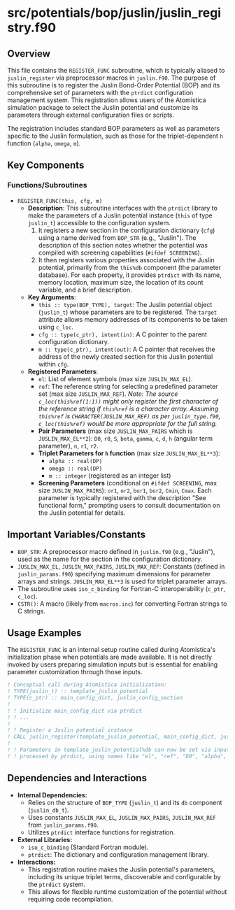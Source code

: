 # src/potentials/bop/juslin/juslin_registry.f90

## Overview

This file contains the `REGISTER_FUNC` subroutine, which is typically aliased to `juslin_register` via preprocessor macros in `juslin.f90`. The purpose of this subroutine is to register the Juslin Bond-Order Potential (BOP) and its comprehensive set of parameters with the `ptrdict` configuration management system. This registration allows users of the Atomistica simulation package to select the Juslin potential and customize its parameters through external configuration files or scripts.

The registration includes standard BOP parameters as well as parameters specific to the Juslin formulation, such as those for the triplet-dependent `h` function (`alpha`, `omega`, `m`).

## Key Components

### Functions/Subroutines

*   `REGISTER_FUNC(this, cfg, m)`
    *   **Description**: This subroutine interfaces with the `ptrdict` library to make the parameters of a Juslin potential instance (`this` of type `juslin_t`) accessible to the configuration system.
        1.  It registers a new section in the configuration dictionary (`cfg`) using a name derived from `BOP_STR` (e.g., "Juslin"). The description of this section notes whether the potential was compiled with screening capabilities (`#ifdef SCREENING`).
        2.  It then registers various properties associated with the Juslin potential, primarily from the `this%db` component (the parameter database). For each property, it provides `ptrdict` with its name, memory location, maximum size, the location of its count variable, and a brief description.
    *   **Key Arguments**:
        *   `this :: type(BOP_TYPE), target`: The Juslin potential object (`juslin_t`) whose parameters are to be registered. The `target` attribute allows memory addresses of its components to be taken using `c_loc`.
        *   `cfg :: type(c_ptr), intent(in)`: A C pointer to the parent configuration dictionary.
        *   `m :: type(c_ptr), intent(out)`: A C pointer that receives the address of the newly created section for this Juslin potential within `cfg`.
    *   **Registered Parameters**:
        *   `el`: List of element symbols (max size `JUSLIN_MAX_EL`).
        *   `ref`: The reference string for selecting a predefined parameter set (max size `JUSLIN_MAX_REF`). *Note: The source `c_loc(this%ref(1:1))` might only register the first character of the reference string if `this%ref` is a character array. Assuming `this%ref` is `CHARACTER(JUSLIN_MAX_REF)` as per `juslin_type.f90`, `c_loc(this%ref)` would be more appropriate for the full string.*
        *   **Pair Parameters** (max size `JUSLIN_MAX_PAIRS` which is `JUSLIN_MAX_EL**2`): `D0`, `r0`, `S`, `beta`, `gamma`, `c`, `d`, `h` (angular term parameter), `n`, `r1`, `r2`.
        *   **Triplet Parameters for `h` function** (max size `JUSLIN_MAX_EL**3`):
            *   `alpha :: real(DP)`
            *   `omega :: real(DP)`
            *   `m :: integer` (registered as an integer list)
        *   **Screening Parameters** (conditional on `#ifdef SCREENING`, max size `JUSLIN_MAX_PAIRS`): `or1`, `or2`, `bor1`, `bor2`, `Cmin`, `Cmax`.
        Each parameter is typically registered with the description "See functional form," prompting users to consult documentation on the Juslin potential for details.

## Important Variables/Constants

*   `BOP_STR`: A preprocessor macro defined in `juslin.f90` (e.g., "Juslin"), used as the name for the section in the configuration dictionary.
*   `JUSLIN_MAX_EL`, `JUSLIN_MAX_PAIRS`, `JUSLIN_MAX_REF`: Constants (defined in `juslin_params.f90`) specifying maximum dimensions for parameter arrays and strings. `JUSLIN_MAX_EL**3` is used for triplet parameter arrays.
*   The subroutine uses `iso_c_binding` for Fortran-C interoperability (`c_ptr`, `c_loc`).
*   `CSTR()`: A macro (likely from `macros.inc`) for converting Fortran strings to C strings.

## Usage Examples

The `REGISTER_FUNC` is an internal setup routine called during Atomistica's initialization phase when potentials are made available. It is not directly invoked by users preparing simulation inputs but is essential for enabling parameter customization through those inputs.

```fortran
! Conceptual call during Atomistica initialization:
! TYPE(juslin_t) :: template_juslin_potential
! TYPE(c_ptr) :: main_config_dict, juslin_config_section
!
! ! Initialize main_config_dict via ptrdict
! ! ...
!
! ! Register a Juslin potential instance
! CALL juslin_register(template_juslin_potential, main_config_dict, juslin_config_section)
!
! ! Parameters in template_juslin_potential%db can now be set via input files
! ! processed by ptrdict, using names like "el", "ref", "D0", "alpha", etc.
```

## Dependencies and Interactions

*   **Internal Dependencies:**
    *   Relies on the structure of `BOP_TYPE` (`juslin_t`) and its `db` component (`juslin_db_t`).
    *   Uses constants `JUSLIN_MAX_EL`, `JUSLIN_MAX_PAIRS`, `JUSLIN_MAX_REF` from `juslin_params.f90`.
    *   Utilizes `ptrdict` interface functions for registration.
*   **External Libraries:**
    *   `iso_c_binding` (Standard Fortran module).
    *   `ptrdict`: The dictionary and configuration management library.
*   **Interactions:**
    *   This registration routine makes the Juslin potential's parameters, including its unique triplet terms, discoverable and configurable by the `ptrdict` system.
    *   This allows for flexible runtime customization of the potential without requiring code recompilation.
```
